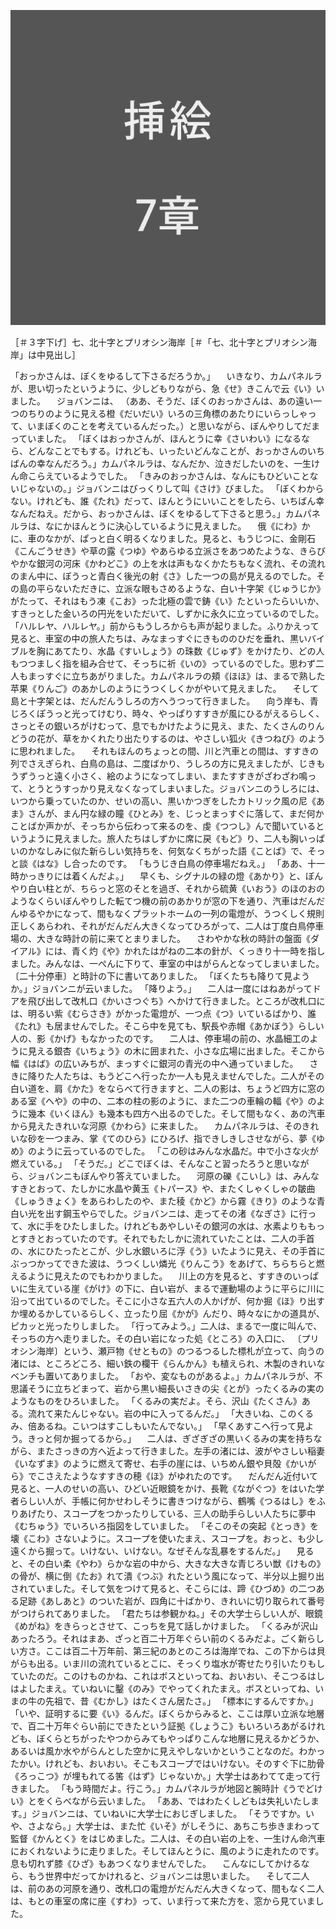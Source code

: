 
![7章のすてきな挿絵のサンプル](sashie_07.png)

［＃３字下げ］七、北十字とプリオシン海岸［＃「七、北十字とプリオシン海岸」は中見出し］

「おっかさんは、ぼくをゆるして下さるだろうか。」
　いきなり、カムパネルラが、思い切ったというように、少しどもりながら、急《せ》きこんで云《い》いました。
　ジョバンニは、
（ああ、そうだ、ぼくのおっかさんは、あの遠い一つのちりのように見える橙《だいだい》いろの三角標のあたりにいらっしゃって、いまぼくのことを考えているんだった。）と思いながら、ぼんやりしてだまっていました。
「ぼくはおっかさんが、ほんとうに幸《さいわい》になるなら、どんなことでもする。けれども、いったいどんなことが、おっかさんのいちばんの幸なんだろう。」カムパネルラは、なんだか、泣きだしたいのを、一生けん命こらえているようでした。
「きみのおっかさんは、なんにもひどいことないじゃないの。」ジョバンニはびっくりして叫《さけ》びました。
「ぼくわからない。けれども、誰《たれ》だって、ほんとうにいいことをしたら、いちばん幸なんだねえ。だから、おっかさんは、ぼくをゆるして下さると思う。」カムパネルラは、なにかほんとうに決心しているように見えました。
　俄《にわ》かに、車のなかが、ぱっと白く明るくなりました。見ると、もうじつに、金剛石《こんごうせき》や草の露《つゆ》やあらゆる立派さをあつめたような、きらびやかな銀河の河床《かわどこ》の上を水は声もなくかたちもなく流れ、その流れのまん中に、ぼうっと青白く後光の射《さ》した一つの島が見えるのでした。その島の平らないただきに、立派な眼もさめるような、白い十字架《じゅうじか》がたって、それはもう凍《こお》った北極の雲で鋳《い》たといったらいいか、すきっとした金いろの円光をいただいて、しずかに永久に立っているのでした。
「ハルレヤ、ハルレヤ。」前からもうしろからも声が起りました。ふりかえって見ると、車室の中の旅人たちは、みなまっすぐにきもののひだを垂れ、黒いバイブルを胸にあてたり、水晶《すいしょう》の珠数《じゅず》をかけたり、どの人もつつましく指を組み合せて、そっちに祈《いの》っているのでした。思わず二人もまっすぐに立ちあがりました。カムパネルラの頬《ほほ》は、まるで熟した苹果《りんご》のあかしのようにうつくしくかがやいて見えました。
　そして島と十字架とは、だんだんうしろの方へうつって行きました。
　向う岸も、青じろくぽうっと光ってけむり、時々、やっぱりすすきが風にひるがえるらしく、さっとその銀いろがけむって、息でもかけたように見え、また、たくさんのりんどうの花が、草をかくれたり出たりするのは、やさしい狐火《きつねび》のように思われました。
　それもほんのちょっとの間、川と汽車との間は、すすきの列でさえぎられ、白鳥の島は、二度ばかり、うしろの方に見えましたが、じきもうずうっと遠く小さく、絵のようになってしまい、またすすきがざわざわ鳴って、とうとうすっかり見えなくなってしまいました。ジョバンニのうしろには、いつから乗っていたのか、せいの高い、黒いかつぎをしたカトリック風の尼《あま》さんが、まん円な緑の瞳《ひとみ》を、じっとまっすぐに落して、まだ何かことばか声かが、そっちから伝わって来るのを、虔《つつし》んで聞いているというように見えました。旅人たちはしずかに席に戻《もど》り、二人も胸いっぱいのかなしみに似た新らしい気持ちを、何気なくちがった語《ことば》で、そっと談《はな》し合ったのです。
「もうじき白鳥の停車場だねえ。」
「ああ、十一時かっきりには着くんだよ。」
　早くも、シグナルの緑の燈《あかり》と、ぼんやり白い柱とが、ちらっと窓のそとを過ぎ、それから硫黄《いおう》のほのおのようなくらいぼんやりした転てつ機の前のあかりが窓の下を通り、汽車はだんだんゆるやかになって、間もなくプラットホームの一列の電燈が、うつくしく規則正しくあらわれ、それがだんだん大きくなってひろがって、二人は丁度白鳥停車場の、大きな時計の前に来てとまりました。
　さわやかな秋の時計の盤面《ダイアル》には、青く灼《や》かれたはがねの二本の針が、くっきり十一時を指しました。みんなは、一ぺんに下りて、車室の中はがらんとなってしまいました。
〔二十分停車〕と時計の下に書いてありました。
「ぼくたちも降りて見ようか。」ジョバンニが云いました。
「降りよう。」
　二人は一度にはねあがってドアを飛び出して改札口《かいさつぐち》へかけて行きました。ところが改札口には、明るい紫《むらさき》がかった電燈が、一つ点《つ》いているばかり、誰《たれ》も居ませんでした。そこら中を見ても、駅長や赤帽《あかぼう》らしい人の、影《かげ》もなかったのです。
　二人は、停車場の前の、水晶細工のように見える銀杏《いちょう》の木に囲まれた、小さな広場に出ました。そこから幅《はば》の広いみちが、まっすぐに銀河の青光の中へ通っていました。
　さきに降りた人たちは、もうどこへ行ったか一人も見えませんでした。二人がその白い道を、肩《かた》をならべて行きますと、二人の影は、ちょうど四方に窓のある室《へや》の中の、二本の柱の影のように、また二つの車輪の輻《や》のように幾本《いくほん》も幾本も四方へ出るのでした。そして間もなく、あの汽車から見えたきれいな河原《かわら》に来ました。
　カムパネルラは、そのきれいな砂を一つまみ、掌《てのひら》にひろげ、指できしきしさせながら、夢《ゆめ》のように云っているのでした。
「この砂はみんな水晶だ。中で小さな火が燃えている。」
「そうだ。」どこでぼくは、そんなこと習ったろうと思いながら、ジョバンニもぼんやり答えていました。
　河原の礫《こいし》は、みんなすきとおって、たしかに水晶や黄玉《トパース》や、またくしゃくしゃの皺曲《しゅうきょく》をあらわしたのや、また稜《かど》から霧《きり》のような青白い光を出す鋼玉やらでした。ジョバンニは、走ってその渚《なぎさ》に行って、水に手をひたしました。けれどもあやしいその銀河の水は、水素よりももっとすきとおっていたのです。それでもたしかに流れていたことは、二人の手首の、水にひたったとこが、少し水銀いろに浮《う》いたように見え、その手首にぶっつかってできた波は、うつくしい燐光《りんこう》をあげて、ちらちらと燃えるように見えたのでもわかりました。
　川上の方を見ると、すすきのいっぱいに生えている崖《がけ》の下に、白い岩が、まるで運動場のように平らに川に沿って出ているのでした。そこに小さな五六人の人かげが、何か掘《ほ》り出すか埋めるかしているらしく、立ったり屈《かが》んだり、時々なにかの道具が、ピカッと光ったりしました。
「行ってみよう。」二人は、まるで一度に叫んで、そっちの方へ走りました。その白い岩になった処《ところ》の入口に、
〔プリオシン海岸〕という、瀬戸物《せともの》のつるつるした標札が立って、向うの渚には、ところどころ、細い鉄の欄干《らんかん》も植えられ、木製のきれいなベンチも置いてありました。
「おや、変なものがあるよ。」カムパネルラが、不思議そうに立ちどまって、岩から黒い細長いさきの尖《とが》ったくるみの実のようなものをひろいました。
「くるみの実だよ。そら、沢山《たくさん》ある。流れて来たんじゃない。岩の中に入ってるんだ。」
「大きいね、このくるみ、倍あるね。こいつはすこしもいたんでない。」
「早くあすこへ行って見よう。きっと何か掘ってるから。」
　二人は、ぎざぎざの黒いくるみの実を持ちながら、またさっきの方へ近よって行きました。左手の渚には、波がやさしい稲妻《いなずま》のように燃えて寄せ、右手の崖には、いちめん銀や貝殻《かいがら》でこさえたようなすすきの穂《ほ》がゆれたのです。
　だんだん近付いて見ると、一人のせいの高い、ひどい近眼鏡をかけ、長靴《ながぐつ》をはいた学者らしい人が、手帳に何かせわしそうに書きつけながら、鶴嘴《つるはし》をふりあげたり、スコープをつかったりしている、三人の助手らしい人たちに夢中《むちゅう》でいろいろ指図をしていました。
「そこのその突起《とっき》を壊《こわ》さないように。スコープを使いたまえ、スコープを。おっと、も少し遠くから掘って。いけない、いけない。なぜそんな乱暴をするんだ。」
　見ると、その白い柔《やわ》らかな岩の中から、大きな大きな青じろい獣《けもの》の骨が、横に倒《たお》れて潰《つぶ》れたという風になって、半分以上掘り出されていました。そして気をつけて見ると、そこらには、蹄《ひづめ》の二つある足跡《あしあと》のついた岩が、四角に十ばかり、きれいに切り取られて番号がつけられてありました。
「君たちは参観かね。」その大学士らしい人が、眼鏡《めがね》をきらっとさせて、こっちを見て話しかけました。
「くるみが沢山あったろう。それはまあ、ざっと百二十万年ぐらい前のくるみだよ。ごく新らしい方さ。ここは百二十万年前、第三紀のあとのころは海岸でね、この下からは貝がらも出る。いま川の流れているとこに、そっくり塩水が寄せたり引いたりもしていたのだ。このけものかね、これはボスといってね、おいおい、そこつるはしはよしたまえ。ていねいに鑿《のみ》でやってくれたまえ。ボスといってね、いまの牛の先祖で、昔《むかし》はたくさん居たさ。」
「標本にするんですか。」
「いや、証明するに要《い》るんだ。ぼくらからみると、ここは厚い立派な地層で、百二十万年ぐらい前にできたという証拠《しょうこ》もいろいろあがるけれども、ぼくらとちがったやつからみてもやっぱりこんな地層に見えるかどうか、あるいは風か水やがらんとした空かに見えやしないかということなのだ。わかったかい。けれども、おいおい。そこもスコープではいけない。そのすぐ下に肋骨《ろっこつ》が埋もれてる筈《はず》じゃないか。」大学士はあわてて走って行きました。
「もう時間だよ。行こう。」カムパネルラが地図と腕時計《うでどけい》とをくらべながら云いました。
「ああ、ではわたくしどもは失礼いたします。」ジョバンニは、ていねいに大学士におじぎしました。
「そうですか。いや、さよなら。」大学士は、また忙《いそ》がしそうに、あちこち歩きまわって監督《かんとく》をはじめました。二人は、その白い岩の上を、一生けん命汽車におくれないように走りました。そしてほんとうに、風のように走れたのです。息も切れず膝《ひざ》もあつくなりませんでした。
　こんなにしてかけるなら、もう世界中だってかけれると、ジョバンニは思いました。
　そして二人は、前のあの河原を通り、改札口の電燈がだんだん大きくなって、間もなく二人は、もとの車室の席に座《すわ》って、いま行って来た方を、窓から見ていました。
